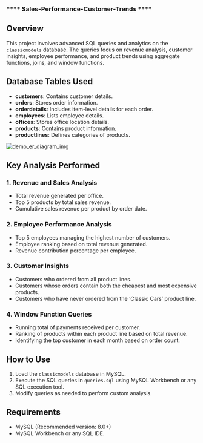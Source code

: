 ### **** Sales-Performance-Customer-Trends **** ###

## **Overview**
This project involves advanced SQL queries and analytics on the `classicmodels` database. The queries focus on revenue analysis, customer insights, employee performance, and product trends using aggregate functions, joins, and window functions.

## **Database Tables Used**
- **customers**: Contains customer details.
- **orders**: Stores order information.
- **orderdetails**: Includes item-level details for each order.
- **employees**: Lists employee details.
- **offices**: Stores office location details.
- **products**: Contains product information.
- **productlines**: Defines categories of products.


![demo_er_diagram_img](https://github.com/user-attachments/assets/5b2f7da6-179e-491c-bf81-069b939e9ee3)

## **Key Analysis Performed**
### **1. Revenue and Sales Analysis**
- Total revenue generated per office.
- Top 5 products by total sales revenue.
- Cumulative sales revenue per product by order date.

### **2. Employee Performance Analysis**
- Top 5 employees managing the highest number of customers.
- Employee ranking based on total revenue generated.
- Revenue contribution percentage per employee.

### **3. Customer Insights**
- Customers who ordered from all product lines.
- Customers whose orders contain both the cheapest and most expensive products.
- Customers who have never ordered from the ‘Classic Cars’ product line.

### **4. Window Function Queries**
- Running total of payments received per customer.
- Ranking of products within each product line based on total revenue.
- Identifying the top customer in each month based on order count.

## **How to Use**
1. Load the `classicmodels` database in MySQL.
2. Execute the SQL queries in `queries.sql` using MySQL Workbench or any SQL execution tool.
3. Modify queries as needed to perform custom analysis.

## **Requirements**
- MySQL (Recommended version: 8.0+)
- MySQL Workbench or any SQL IDE.
